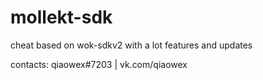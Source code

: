 # mollekt-sdk
cheat based on wok-sdkv2 with a lot features and updates

contacts: qiaowex#7203 | vk.com/qiaowex
